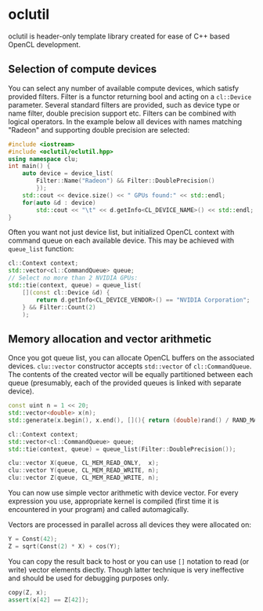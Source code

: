 oclutil
=======

oclutil is header-only template library created for ease of C++ based OpenCL
development.

Selection of compute devices
----------------------------

You can select any number of available compute devices, which satisfy provided
filters. Filter is a functor returning bool and acting on a `cl::Device`
parameter. Several standard filters are provided, such as device type or name
filter, double precision support etc. Filters can be combined with logical
operators. In the example below all devices with names matching "Radeon" and
supporting double precision are selected:
```C++
#include <iostream>
#include <oclutil/oclutil.hpp>
using namespace clu;
int main() {
    auto device = device_list(
        Filter::Name("Radeon") && Filter::DoublePrecision()
        });
    std::cout << device.size() << " GPUs found:" << std::endl;
    for(auto &d : device)
        std::cout << "\t" << d.getInfo<CL_DEVICE_NAME>() << std::endl;
}

```

Often you want not just device list, but initialized OpenCL context with
command queue on each available device. This may be achieved with `queue_list`
function:
```C++
cl::Context context;
std::vector<cl::CommandQueue> queue;
// Select no more than 2 NVIDIA GPUs:
std::tie(context, queue) = queue_list(
    [](const cl::Device &d) {
        return d.getInfo<CL_DEVICE_VENDOR>() == "NVIDIA Corporation";
    } && Filter::Count(2)
    );
```

Memory allocation and vector arithmetic
---------------------------------------

Once you got queue list, you can allocate OpenCL buffers on the associated
devices. `clu::vector` constructor accepts `std::vector` of `cl::CommandQueue`.
The contents of the created vector will be equally partitioned between each
queue (presumably, each of the provided queues is linked with separate device). 
```C++
const uint n = 1 << 20;
std::vector<double> x(n);
std::generate(x.begin(), x.end(), [](){ return (double)rand() / RAND_MAX; });

cl::Context context;
std::vector<cl::CommandQueue> queue;
std::tie(context, queue) = queue_list(Filter::DoublePrecision());

clu::vector X(queue, CL_MEM_READ_ONLY,  x);
clu::vector Y(queue, CL_MEM_READ_WRITE, n);
clu::vector Z(queue, CL_MEM_READ_WRITE, n);
```

You can now use simple vector arithmetic with device vector. For every
expression you use, appropriate kernel is compiled (first time it is
encountered in your program) and called automagically.

Vectors are processed in parallel across all devices they were allocated on:
```C++
Y = Const(42);
Z = sqrt(Const(2) * X) + cos(Y);
```

You can copy the result back to host or you can use `[]` notation to read (or
write) vector elements diectly. Though latter technique is very ineffective and
should be used for debugging purposes only.
```C++
copy(Z, x);
assert(x[42] == Z[42]);
```
